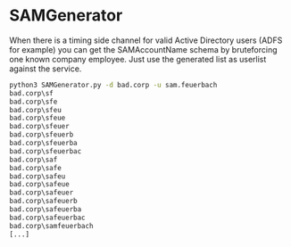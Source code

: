 # SAMGenerator

When there is a timing side channel for valid Active Directory users (ADFS for example) you can get the SAMAccountName schema by bruteforcing one known company employee. Just use the generated list as userlist against the service. 

```bash
python3 SAMGenerator.py -d bad.corp -u sam.feuerbach
bad.corp\sf
bad.corp\sfe
bad.corp\sfeu
bad.corp\sfeue
bad.corp\sfeuer
bad.corp\sfeuerb
bad.corp\sfeuerba
bad.corp\sfeuerbac
bad.corp\saf
bad.corp\safe
bad.corp\safeu
bad.corp\safeue
bad.corp\safeuer
bad.corp\safeuerb
bad.corp\safeuerba
bad.corp\safeuerbac
bad.corp\samfeuerbach
[...]
``` 
